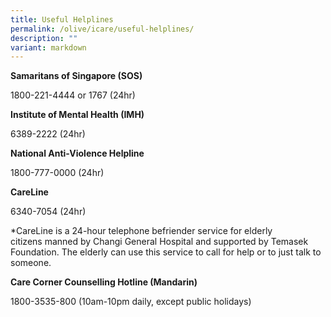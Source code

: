 ```yaml
---
title: Useful Helplines
permalink: /olive/icare/useful-helplines/
description: ""
variant: markdown
---
```

**Samaritans of Singapore (SOS)**   

1800-221-4444 or 1767 (24hr)


**Institute of Mental Health (IMH)** 

6389-2222 (24hr)


**National Anti-Violence Helpline**

1800-777-0000 (24hr)


**CareLine**

6340-7054 (24hr)

\*CareLine is a 24-hour telephone befriender service for elderly citizens manned by Changi General Hospital and supported by Temasek Foundation. The elderly can use this service to call for help or to just talk to someone.  


**Care Corner Counselling Hotline (Mandarin)**   

1800-3535-800 (10am-10pm daily, except public holidays)